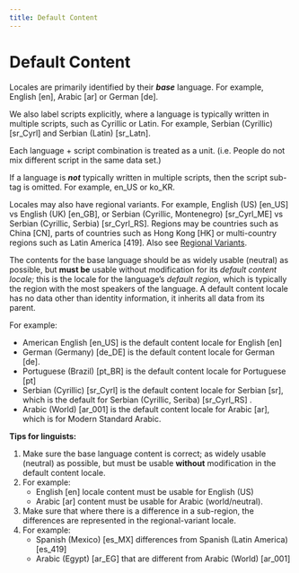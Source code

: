 ```yaml
---
title: Default Content
---
```


# Default Content

Locales are primarily identified by their ***base*** language. For example, English \[en], Arabic \[ar] or German \[de].

We also label scripts explicitly, where a language is typically written in multiple scripts, such as Cyrillic or Latin. For example, Serbian (Cyrillic) \[sr\_Cyrl] and Serbian (Latin) \[sr\_Latn].

Each language \+ script combination is treated as a unit. (i.e. People do not mix different script in the same data set.)

If a language is ***not*** typically written in multiple scripts, then the script sub\-tag is omitted. For example, en\_US or ko\_KR.

Locales may also have regional variants. For example, English (US) \[en\_US] vs English (UK) \[en\_GB], or Serbian (Cyrillic, Montenegro) \[sr\_Cyrl\_ME] vs Serbian (Cyrillic, Serbia) \[sr\_Cyrl\_RS]. Regions may be countries such as China \[CN], parts of countries such as Hong Kong \[HK] or multi\-country regions such as Latin America \[419]. Also see [Regional Variants](http://cldr.unicode.org/translation/getting-started/guide#TOC-Regional-Variants-also-known-as-Sub-locales-).

The contents for the base language should be as widely usable (neutral) as possible, but **must be** usable without modification for its *default content locale;* this is the locale for the language’s *default region,* which is typically the region with the most speakers of the language. A default content locale has no data other than identity information, it inherits all data from its parent.

For example:

- American English \[en\_US] is the default content locale for English \[en]
- German (Germany) \[de\_DE] is the default content locale for German \[de].
- Portuguese (Brazil) \[pt\_BR] is the default content locale for Portuguese \[pt]
- Serbian (Cyrillic) \[sr\_Cyrl] is the default content locale for Serbian \[sr], which is the default for Serbian (Cyrillic, Seriba) \[sr\_Cyrl\_RS] .
- Arabic (World) \[ar\_001] is the default content locale for Arabic \[ar], which is for Modern Standard Arabic.

**Tips for linguists:**

1. Make sure the base language content is correct; as widely usable (neutral) as possible, but must be usable **without** modification in the default content locale.
2. For example:
	- English \[en] locale content must be usable for English (US)
	- Arabic \[ar] content must be usable for Arabic (world/neutral).
3. Make sure that where there is a difference in a sub\-region, the differences are represented in the regional\-variant locale.
4. For example:
	- Spanish (Mexico) \[es\_MX] differences from Spanish (Latin America) \[es\_419]
	- Arabic (Egypt) \[ar\_EG] that are different from Arabic (World) \[ar\_001]


